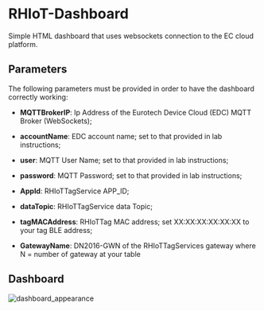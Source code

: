 # RHIoT-Dashboard
Simple HTML dashboard that uses websockets connection to the EC cloud platform.

## Parameters
The following parameters must be provided in order to have the dashboard correctly working:

 * **MQTTBrokerIP**: Ip Address of the Eurotech Device Cloud (EDC) MQTT Broker (WebSockets);

 * **accountName**: EDC account name; set to that provided in lab instructions;

 * **user**: MQTT User Name; set to that provided in lab instructions;

 * **password**: MQTT Password; set to that provided in lab instructions;

 * **AppId**: RHIoTTagService APP_ID;
 
 * **dataTopic**: RHIoTTagService data Topic;

 * **tagMACAddress**: RHIoTTag MAC address; set XX:XX:XX:XX:XX:XX to your tag BLE address;

 * **GatewayName**: DN2016-GWN of the RHIoTTagServices gateway where N = number of gateway at your table
 
## Dashboard
![dashboard_appearance](https://s3.amazonaws.com/kura-resources/red-hat/dashboard_1.png)
